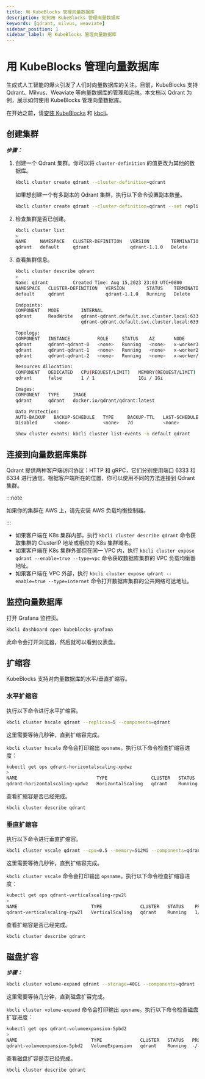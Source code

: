 ```yaml
---
title: 用 KubeBlocks 管理向量数据库
description: 如何用 KubeBlocks 管理向量数据库
keywords: [qdrant, milvus, weaviate]
sidebar_position: 1
sidebar_label: 用 KubeBlocks 管理向量数据库
---
```

# 用 KubeBlocks 管理向量数据库

生成式人工智能的爆火引发了人们对向量数据库的关注。目前，KubeBlocks 支持 Qdrant、Milvus、Weaviate 等向量数据库的管理和运维。本文档以 Qdrant 为例，展示如何使用 KubeBlocks 管理向量数据库。

在开始之前，请[安装 KubeBlocks](../installation/install-with-helm/install-kubeblocks-with-helm.md) 和 [kbcli](../../user-docs/installation/install-with-kbcli/install-kbcli.md)。

## 创建集群

***步骤：***

1. 创建一个 Qdrant 集群。你可以将 `cluster-definition` 的值更改为其他的数据库。

   ```bash
   kbcli cluster create qdrant --cluster-definition=qdrant
   ```

   如果想创建一个有多副本的 Qdrant 集群，执行以下命令设置副本数量。

   ```bash
   kbcli cluster create qdrant --cluster-definition=qdrant --set replicas=3
   ```

2. 检查集群是否已创建。

   ```bash
   kbcli cluster list
   >
   NAME     NAMESPACE   CLUSTER-DEFINITION   VERSION        TERMINATION-POLICY   STATUS    CREATED-TIME
   qdrant   default     qdrant               qdrant-1.1.0   Delete               Running   Aug 15,2023 23:03 UTC+0800
   ```

3. 查看集群信息。

   ```bash
   kbcli cluster describe qdrant
   >
   Name: qdrant         Created Time: Aug 15,2023 23:03 UTC+0800
   NAMESPACE   CLUSTER-DEFINITION   VERSION        STATUS    TERMINATION-POLICY
   default     qdrant               qdrant-1.1.0   Running   Delete

   Endpoints:
   COMPONENT   MODE        INTERNAL                                       EXTERNAL
   qdrant      ReadWrite   qdrant-qdrant.default.svc.cluster.local:6333   <none>
                           qdrant-qdrant.default.svc.cluster.local:6334

   Topology:
   COMPONENT   INSTANCE          ROLE     STATUS    AZ       NODE                   CREATED-TIME
   qdrant      qdrant-qdrant-0   <none>   Running   <none>   x-worker3/172.20.0.3   Aug 15,2023 23:03 UTC+0800
   qdrant      qdrant-qdrant-1   <none>   Running   <none>   x-worker2/172.20.0.5   Aug 15,2023 23:03 UTC+0800
   qdrant      qdrant-qdrant-2   <none>   Running   <none>   x-worker/172.20.0.2    Aug 15,2023 23:04 UTC+0800

   Resources Allocation:
   COMPONENT   DEDICATED   CPU(REQUEST/LIMIT)   MEMORY(REQUEST/LIMIT)   STORAGE-SIZE   STORAGE-CLASS
   qdrant      false       1 / 1                1Gi / 1Gi               data:20Gi      standard

   Images:
   COMPONENT   TYPE     IMAGE
   qdrant      qdrant   docker.io/qdrant/qdrant:latest

   Data Protection:
   AUTO-BACKUP   BACKUP-SCHEDULE   TYPE     BACKUP-TTL   LAST-SCHEDULE   RECOVERABLE-TIME
   Disabled      <none>            <none>   7d           <none>          <none>

   Show cluster events: kbcli cluster list-events -n default qdrant
   ```

## 连接到向量数据库集群

Qdrant 提供两种客户端访问协议：HTTP 和 gRPC，它们分别使用端口 6333 和 6334 进行通信。根据客户端所在的位置，你可以使用不同的方法连接到 Qdrant 集群。

:::note

如果你的集群在 AWS 上，请先安装 AWS 负载均衡控制器。

:::

- 如果客户端在 K8s 集群内部，执行 `kbcli cluster describe qdrant` 命令获取集群的 ClusterIP 地址或相应的 K8s 集群域名。
- 如果客户端在 K8s 集群外部但在同一 VPC 内，执行 `kbcli cluster expose qdrant --enable=true --type=vpc` 命令获取数据库集群的 VPC 负载均衡器地址。
- 如果客户端在 VPC 外部，执行 `kbcli cluster expose qdrant --enable=true --type=internet` 命令打开数据库集群的公共网络可达地址。

## 监控向量数据库

打开 Grafana 监控页。

```bash
kbcli dashboard open kubeblocks-grafana
```

此命令会打开浏览器，然后就可以看到仪表盘。

## 扩缩容

KubeBlocks 支持对向量数据库的水平/垂直扩缩容。

### 水平扩缩容

执行以下命令进行水平扩缩容。

```bash
kbcli cluster hscale qdrant --replicas=5 --components=qdrant
```

这里需要等待几秒钟，直到扩缩容完成。

`kbcli cluster hscale` 命令会打印输出 `opsname`。执行以下命令检查扩缩容进度：

```bash
kubectl get ops qdrant-horizontalscaling-xpdwz
>
NAME                             TYPE                CLUSTER   STATUS    PROGRESS   AGE
qdrant-horizontalscaling-xpdwz   HorizontalScaling   qdrant    Running   0/2        16s
```

查看扩缩容是否已经完成。

```bash
kbcli cluster describe qdrant
```

### 垂直扩缩容

执行以下命令进行垂直扩缩容。

```bash
kbcli cluster vscale qdrant --cpu=0.5 --memory=512Mi --components=qdrant 
```

这里需要等待几秒钟，直到扩缩容完成。

`kbcli cluster vscale` 命令会打印输出 `opsname`。执行以下命令检查扩缩容进度：

```bash
kubectl get ops qdrant-verticalscaling-rpw2l
>
NAME                           TYPE              CLUSTER   STATUS    PROGRESS   AGE
qdrant-verticalscaling-rpw2l   VerticalScaling   qdrant    Running   1/5        44s
```

查看扩缩容是否已经完成。

```bash
kbcli cluster describe qdrant
```

## 磁盘扩容

***步骤：***

```bash
kbcli cluster volume-expand qdrant --storage=40Gi --components=qdrant -t data
```

这里需要等待几分钟，直到磁盘扩容完成。

`kbcli cluster volume-expand` 命令会打印输出 `opsname`。执行以下命令检查磁盘扩容进度：

```bash
kubectl get ops qdrant-volumeexpansion-5pbd2
>
NAME                           TYPE              CLUSTER   STATUS   PROGRESS   AGE
qdrant-volumeexpansion-5pbd2   VolumeExpansion   qdrant    Running  -/-        67s
```

查看磁盘扩容是否已经完成。

```bash
kbcli cluster describe qdrant
```